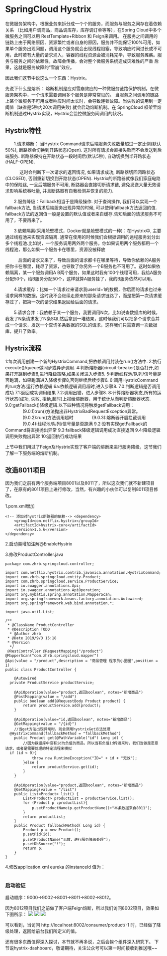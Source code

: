 # SpringCloud Hystrix


在微服务架构中，根据业务来拆分成一个个的服务，而服务与服务之间存在着依赖关系 （比如用户调商品，商品调库存，库存调订单等等），在Spring Cloud中多个微服务之间可以用 RestTemplate+Ribbon 和 Feign来调用。
在服务之间调用的链路上由于网络原因、资源繁忙或者自身的原因，服务并不能保证100%可用，如果单个服务出现问题，调用这个服务就会出现线程阻塞，导致响应时间过长或不可用，此时若有大量的请求涌入，容器的线程资源会被消耗完毕，导致服务瘫痪。服务与服务之间的依赖性，故障会传播，会对整个微服务系统造成灾难性的严重
后果，这就是服务故障的“雪崩”效应。

因此我们这节中说这么一个东西：Hystrix。

先说下什么是熔断：
熔断机制是应对雪崩效应的一种微服务链路保护机制。在微服务架构中，一个请求需要调用多个服务是非常常见的。
当服务之间调用的链路上某个微服务不可用或者响应时间太长时，会导致连锁故障。当失败的调用到一定阈值（缺省是5秒内20次调用失败) 就会启动熔断机制。在 SpringCloud 框架里熔断机制通过Hystrix实现，Hystrix会监控微服务间调用的状况。

## Hystrix特性

　　1.请求熔断： 当Hystrix Command请求后端服务失败数量超过一定比例(默认50%), 断路器会切换到开路状态(Open). 这时所有请求会直接失败而不会发送到后端服务. 断路器保持在开路状态一段时间后(默认5秒), 自动切换到半开路状态(HALF-OPEN).

　　　 这时会判断下一次请求的返回情况, 如果请求成功, 断路器切回闭路状态(CLOSED), 否则重新切换到开路状态(OPEN). Hystrix的断路器就像我们家庭电路中的保险丝, 一旦后端服务不可用, 断路器会直接切断请求链, 避免发送大量无效请求影响系统吞吐量, 并且断路器有自我检测并恢复的能力.

　　2.服务降级：Fallback相当于是降级操作. 对于查询操作, 我们可以实现一个fallback方法, 当请求后端服务出现异常的时候, 可以使用fallback方法返回的值. fallback方法的返回值一般是设置的默认值或者来自缓存.告知后面的请求服务不可用了，不要再来了。

　　3.依赖隔离(采用舱壁模式，Docker就是舱壁模式的一种)：在Hystrix中, 主要通过线程池来实现资源隔离. 通常在使用的时候我们会根据调用的远程服务划分出多个线程池.比如说，一个服务调用两外两个服务，你如果调用两个服务都用一个线程池，那么如果一个服务卡在哪里，资源没被释放

　　　后面的请求又来了，导致后面的请求都卡在哪里等待，导致你依赖的A服务把你卡在哪里，耗尽了资源，也导致了你另外一个B服务也不可用了。这时如果依赖隔离，某一个服务调用A B两个服务，如果这时我有100个线程可用，我给A服务分配50个，给B服务分配50个，这样就算A服务挂了，我的B服务依然可以用。

　　4.请求缓存：比如一个请求过来请求我userId=1的数据，你后面的请求也过来请求同样的数据，这时我不会继续走原来的那条请求链路了，而是把第一次请求缓存过了，把第一次的请求结果返回给后面的请求。

　　5.请求合并：我依赖于某一个服务，我要调用N次，比如说查数据库的时候，我发了N条请求发了N条SQL然后拿到一堆结果，这时候我们可以把多个请求合并成一个请求，发送一个查询多条数据的SQL的请求，这样我们只需查询一次数据库，提升了效率。

## Hystrix流程

1:每次调用创建一个新的HystrixCommand,把依赖调用封装在run()方法中.
2:执行execute()/queue做同步或异步调用.
4:判断熔断器(circuit-breaker)是否打开,如果打开跳到步骤8,进行降级策略,如果关闭进入步骤5.
5:判断线程池/队列/信号量是否跑满，如果跑满进入降级步骤8,否则继续后续步骤6.
6:调用HystrixCommand的run方法.运行依赖逻辑
6a:依赖逻辑调用超时,进入步骤8.
7.0:判断逻辑是否调用成功
7.1:返回成功调用结果
7.2:调用出错，进入步骤8.
8:计算熔断器状态,所有的运行状态(成功, 失败, 拒绝,超时)上报给熔断器，用于统计从而判断熔断器状态.
9.0:getFallback()降级逻辑.以下四种情况将触发getFallback调用：
　　　　(9.0.1):run()方法抛出非HystrixBadRequestException异常。
　　　　(9.0.2):run()方法调用超时
　　　　(9.0.3):熔断器开启拦截调用
　　　　(9.0.4):线程池/队列/信号量是否跑满
9.2:没有实现getFallback的Command将直接抛出异常
9.3:fallback降级逻辑调用成功直接返回
9.4:降级逻辑调用失败抛出异常
10:返回执行成功结果

上节中我们用过了Feign及Hystrix实现了客户端的熔断来进行服务降级，这节我们了解一下服务端的熔断机制。

## 改造8011项目

因为我们之前有两个服务端项目8001以及8011了，所以这次我们就不新建项目了，在原有的8011项目上进行修改，当然，有兴趣的小伙伴可以复制8011项目修改。

1.pom.xml增加
```
<!-- 添加对hystrix断路器的依赖--> <dependency>
    <groupId>com.netflix.hystrix</groupId>
    <artifactId>hystrix-core</artifactId>
    <version>1.5.6</version>
</dependency>
```

2.启动类增加注解@EnableHystrix

3.修改ProductController.java
```
package com.zhrb.springcloud.controller;

import com.netflix.hystrix.contrib.javanica.annotation.HystrixCommand;
import com.zhrb.springcloud.entity.Product;
import com.zhrb.springcloud.service.ProductService;
import io.swagger.annotations.Api;
import io.swagger.annotations.ApiOperation;
import org.mybatis.spring.annotation.MapperScan;
import org.springframework.beans.factory.annotation.Autowired;
import org.springframework.web.bind.annotation.*;

import java.util.List;

/**
 * @ClassName ProductController
 * @Description TODO
  * @Author zhrb
 * @Date 2019/9/3 15:18
 * @Version
  */ 
 @RestController @RequestMapping("/product")
@MapperScan("com.zhrb.springcloud.mapper")
@Api(value = "/product",description = "商品管理 程序员小圈圈",position = 1)
public class ProductController {

    @Autowired
  private ProductService productService;

    @ApiOperation(value="product,返回boolean", notes="新增商品")
    @PostMapping(value = "/add")
    public boolean add(@RequestBody Product product) {
        return productService.add(product);
    }

    @ApiOperation(value="id,返回boolean", notes="新增商品")
    @GetMapping(value = "/{id}")
    //当get方法出现异常时，则会调用hystrixGet方法处理
  @HystrixCommand(fallbackMethod = "fallbackMethod")
    public Product get(@PathVariable("id") Long id) {
        //因为数据库中没有id为负值的商品，所以当有负值id传进来时，我们当做是恶意请求，或者是需要处理的特定流程来模拟
  if (id < 0){
            throw new RuntimeException("ID=" + id + "无效");
        }else {
            return productService.get(id);
        }
    }

    @ApiOperation(value="product,返回boolean", notes="新增商品")
    @GetMapping(value = "/list")
    public List<Product> list() {
        List<Product> productList = productService.list();
        for (Product p :productList){
            p.setProductName(p.getProductName()+"本条数据来自8011");
        }
        return productList;
    }
    public Product fallbackMethod( Long id) {
        Product p = new Product();
        p.setPid(id);
        p.setProductName("无效，进行服务降级处理");
        p.setDbSource("!");
        return p;
    }
}
```

4.修改application.xml eureka 的instanceId 值为：
```${spring.application.name}:${server.port}-hystrix 
```

### 启动验证
启动顺序：9000->9002->8001->8011->8002->8012。

因为8012项目我们之前做了客户端Feign熔断，所以我们访问8002项目，效果如下图所示：
![](https://www.zhangruibin.com/upload/2019/09/7edb6qjp72ikqqm6jsbi8gu7ao.png)
![](https://www.zhangruibin.com/upload/2019/09/70sme3psu6ha8o717sno1t8nsv.png)
![](https://www.zhangruibin.com/upload/2019/09/rtkeqc0mrsj59pobqet2kjnqei.png)

可以看到，当访问
http://localhost:8002/consumer/product/-1
时，已经做了降级处理，返回给前台我们所定义的值。


还有很多东西值得深入探讨，本节就不再多说，之后会挨个组件深入研究下。
下节说hystrix-dashboard，敬请期待，关注公众号可以第一时间接收到推送哦~~


